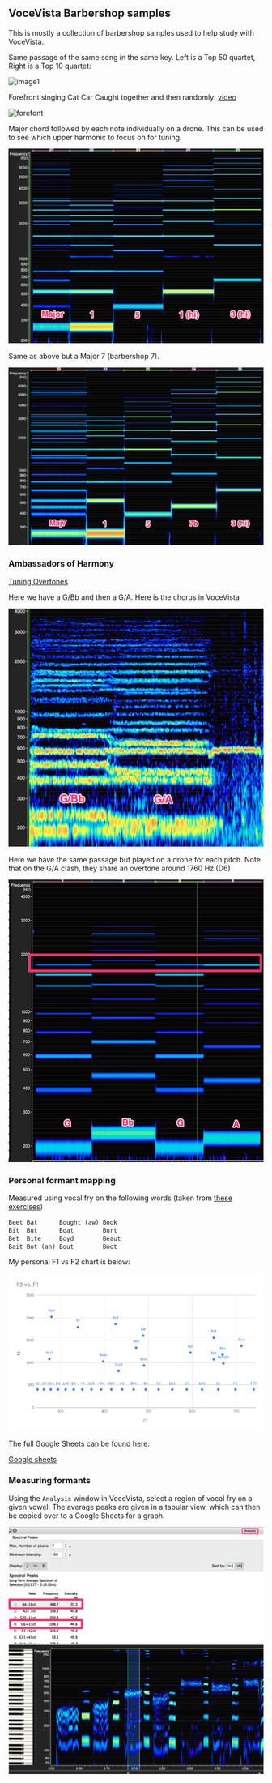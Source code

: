 ## VoceVista Barbershop samples

This is mostly a collection of barbershop samples used to help study with VoceVista.

Same passage of the same song in the same key. Left is a Top 50 quartet, Right is a Top 10 quartet:

![image1](AdvantageOfMe/Comparison.png)

Forefront singing Cat Car Caught together and then randomly: [video](https://www.youtube.com/watch?v=sgxx5S6nN5w&t=4m05s)

![forefont](Forefront/catcarcaught.png)

Major chord followed by each note individually on a drone.
This can be used to see which upper harmonic to focus on for tuning.

![tuning](Drone-MajChord.png)

Same as above but a Major 7 (barbershop 7).

![tuning2](Drone-Maj7Chord.png)

### Ambassadors of Harmony 

[Tuning Overtones](https://www.youtube.com/watch?v=sCdQVqQXkzc&t=15s)

Here we have a G/Bb and then a G/A. Here is the chorus in VoceVista

![loch1](ChorusVIdeos/AmbassadorsLochLomond.png)

Here we have the same passage but played on a drone for each pitch. Note that on the G/A clash, they share an overtone around 1760 Hz (D6)

![loch2](ChorusVIdeos//AmbassadorLochLomondDrone.png)


### Personal formant mapping

Measured using vocal fry on the following words (taken from [these exercises](docs/exercises.df))

```
Beet Bat      Bought (aw) Book 
Bit  But      Boat        Burt 
Bet  Bite     Boyd        Beaut 
Bait Bot (ah) Bout        Boot
```

My personal F1 vs F2 chart is below:

![f1f2](PersonalRecordings/F1F2.png)

The full Google Sheets can be found here:

[Google sheets](https://docs.google.com/spreadsheets/d/1fNc0Kbf_GSXRq0rsk7H98FTiiYq-U10lMulJl6TraBk/edit?usp=sharing)

### Measuring formants

Using the `Analysis` window in VoceVista, select a region of vocal fry on a given vowel. The average peaks are given in a tabular view, which can then be copied over to a Google Sheets for a graph.

![measuring](PersonalRecordings/measuring-formants.png)
